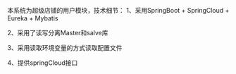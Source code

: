 本系统为超级店铺的用户模块，技术细节：
1、采用SpringBoot + SpringCloud + Eureka + Mybatis

2、采用了读写分离Master和salve库

3、采用读取环境变量的方式读取配置文件

4、提供springCloud接口

